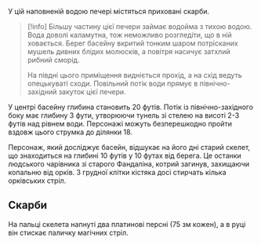 У цій наповненій водою печері містяться приховані скарби.
>[!info]
>Більшу частину цієї печери займає водойма з тихою водою. Вода доволі каламутна, тож неможливо розгледіти, що в ній ховається. Берег басейну вкритий тонким шаром потрісканих мушель дивних блідих молюсків, а повітря насичує затхлий рибний сморід.
>
> На півдні цього приміщення видніється прохід, а на схід ведуть опецькуваті сходи. Повільний потік води прямує в північно-західний закуток цієї печери.

У центрі басейну глибина становить 20 футів. Потік із північно-західного боку має глибину 3 фути, утворюючи тунель зі стелею на висоті 2-3 футів над рівнем води. Персонажі можуть безперешкодно пройти вздовж цього струмка до ділянки 18.

Персонаж, який досліджує басейн, відшукає на його дні старий скелет, що знаходиться на глибині 10 футів у 10 футах від берега. Це останки людського чарівника зі старого Фандаліна, котрий загинув, захищаючи копальню від орків. З грудної клітки кістяка досі стирчать кілька орківських стріл.
## Скарби
На пальці скелета напнуті два платинові персні (75 зм кожен), а в руці він стискає паличку магічних стріл.